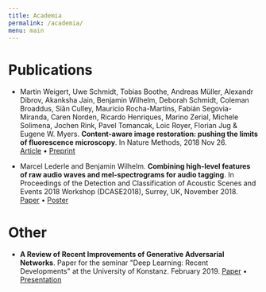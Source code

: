 ```yaml
---
title: Academia
permalink: /academia/
menu: main
---
```


# Publications

* Martin Weigert, Uwe Schmidt, Tobias Boothe, Andreas Müller, Alexandr Dibrov, Akanksha Jain, Benjamin Wilhelm, Deborah Schmidt, Coleman Broaddus, Siân Culley, Mauricio Rocha-Martins, Fabián Segovia-Miranda, Caren Norden, Ricardo Henriques, Marino Zerial, Michele Solimena, Jochen Rink, Pavel Tomancak, Loic Royer, Florian Jug & Eugene W. Myers. __Content-aware image restoration: pushing the limits of fluorescence microscopy__. In Nature Methods, 2018 Nov 26.  
[Article](https://www.nature.com/articles/s41592-018-0216-7) • [Preprint](https://www.biorxiv.org/content/early/2018/07/03/236463)

* Marcel Lederle and Benjamin Wilhelm. __Combining high-level features of raw audio waves and mel-spectrograms for audio tagging__. In Proceedings of the Detection and Classification of Acoustic Scenes and Events 2018 Workshop (DCASE2018), Surrey, UK, November 2018.  
[Paper](http://dcase.community/documents/workshop2018/proceedings/DCASE2018Workshop_Lederle_150.pdf) • [Poster](/uploads/dcase2018_lederle_poster.pdf)

# Other

* __A Review of Recent Improvements of Generative Adversarial Networks__. Paper for the seminar "Deep Learning: Recent Developments" at the University of Konstanz. February 2019. [Paper](/uploads/paper_Review_of_Recent_Improvements_of_GANs.pdf) • [Presentation](/uploads/presentation_Review_of_Recent_Improvements_of_GANs.pdf)
